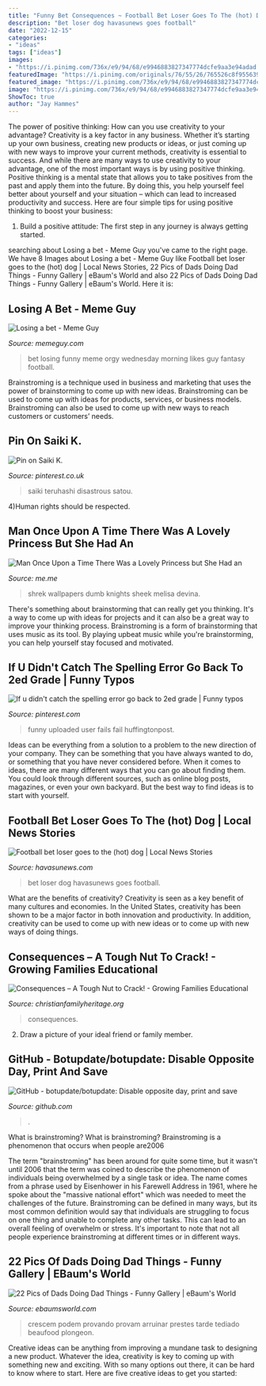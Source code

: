 ```yaml
---
title: "Funny Bet Consequences ~ Football Bet Loser Goes To The (hot) Dog"
description: "Bet loser dog havasunews goes football"
date: "2022-12-15"
categories:
- "ideas"
tags: ["ideas"]
images:
- "https://i.pinimg.com/736x/e9/94/68/e9946883827347774dcfe9aa3e94adad.jpg"
featuredImage: "https://i.pinimg.com/originals/76/55/26/765526c8f9556394f0cf4e458acf4387.jpg"
featured_image: "https://i.pinimg.com/736x/e9/94/68/e9946883827347774dcfe9aa3e94adad.jpg"
image: "https://i.pinimg.com/736x/e9/94/68/e9946883827347774dcfe9aa3e94adad.jpg"
ShowToc: true
author: "Jay Hammes"
---
```



The power of positive thinking: How can you use creativity to your advantage?
Creativity is a key factor in any business. Whether it’s starting up your own business, creating new products or ideas, or just coming up with new ways to improve your current methods, creativity is essential to success. And while there are many ways to use creativity to your advantage, one of the most important ways is by using positive thinking.
Positive thinking is a mental state that allows you to take positives from the past and apply them into the future. By doing this, you help yourself feel better about yourself and your situation – which can lead to increased productivity and success. Here are four simple tips for using positive thinking to boost your business: 

1) Build a positive attitude: The first step in any journey is always getting started.

	

		
searching about Losing a bet - Meme Guy you've came to the right page. We have 8 Images about Losing a bet - Meme Guy like Football bet loser goes to the (hot) dog | Local News Stories, 22 Pics of Dads Doing Dad Things - Funny Gallery | eBaum&#039;s World and also 22 Pics of Dads Doing Dad Things - Funny Gallery | eBaum&#039;s World. Here it is:
		
    
## Losing A Bet - Meme Guy

<img loading=lazy src="https://memeguy.com/photos/images/losing-a-bet-204294.jpg" onerror="this.onerror=null;this.src='https://tse4.mm.bing.net/th?id=OIP.mpbmPfbOSqNxe6gXhutthwHaFj&amp;pid=15.1';" alt="Losing a bet - Meme Guy">

_Source: memeguy.com_

>bet losing funny meme orgy wednesday morning likes guy fantasy football. 

	

Brainstroming is a technique used in business and marketing that uses the power of brainstorming to come up with new ideas. Brainstroming can be used to come up with ideas for products, services, or business models. Brainstroming can also be used to come up with new ways to reach customers or customers’ needs.

    
## Pin On Saiki K.

<img loading=lazy src="https://i.pinimg.com/736x/e9/94/68/e9946883827347774dcfe9aa3e94adad.jpg" onerror="this.onerror=null;this.src='https://tse3.mm.bing.net/th?id=OIP.Vk3CbzhKAOZeOtrlYFk9jgHaD4&amp;pid=15.1';" alt="Pin on Saiki K.">

_Source: pinterest.co.uk_

>saiki teruhashi disastrous satou. 

	

4)Human rights should be respected.

    
## Man Once Upon A Time There Was A Lovely Princess But She Had An

<img loading=lazy src="https://pics.me.me/man-once-upon-a-time-there-was-a-lovely-princess-62027460.png" onerror="this.onerror=null;this.src='https://tse2.mm.bing.net/th?id=OIP.4L-mgBld1gxRGn2bTK0IqQHaFH&amp;pid=15.1';" alt="Man Once Upon a Time There Was a Lovely Princess but She Had an">

_Source: me.me_

>shrek wallpapers dumb knights sheek melisa devina. 

	

There's something about brainstorming that can really get you thinking. It's a way to come up with ideas for projects and it can also be a great way to improve your thinking process. Brainstroming is a form of brainstorming that uses music as its tool. By playing upbeat music while you're brainstorming, you can help yourself stay focused and motivated.

    
## If U Didn&#039;t Catch The Spelling Error Go Back To 2ed Grade | Funny Typos

<img loading=lazy src="https://i.pinimg.com/originals/76/55/26/765526c8f9556394f0cf4e458acf4387.jpg" onerror="this.onerror=null;this.src='https://tse2.mm.bing.net/th?id=OIP.kF5FCdGLA6HLOFZkfplgqgAAAA&amp;pid=15.1';" alt="If u didn&#039;t catch the spelling error go back to 2ed grade | Funny typos">

_Source: pinterest.com_

>funny uploaded user fails fail huffingtonpost. 

	

Ideas can be everything from a solution to a problem to the new direction of your company. They can be something that you have always wanted to do, or something that you have never considered before. When it comes to ideas, there are many different ways that you can go about finding them. You could look through different sources, such as online blog posts, magazines, or even your own backyard. But the best way to find ideas is to start with yourself.

    
## Football Bet Loser Goes To The (hot) Dog | Local News Stories

<img loading=lazy src="https://bloximages.chicago2.vip.townnews.com/havasunews.com/content/tncms/assets/v3/editorial/1/8e/18e07f51-3fc5-5028-bce2-6db69886c81c/4fd0ce58ef286.image.jpg" onerror="this.onerror=null;this.src='https://tse2.mm.bing.net/th?id=OIP.Xf141mmzXu1I0pkbCJyedQAAAA&amp;pid=15.1';" alt="Football bet loser goes to the (hot) dog | Local News Stories">

_Source: havasunews.com_

>bet loser dog havasunews goes football. 

	

What are the benefits of creativity?
Creativity is seen as a key benefit of many cultures and economies. In the United States, creativity has been shown to be a major factor in both innovation and productivity. In addition, creativity can be used to come up with new ideas or to come up with new ways of doing things.

    
## Consequences – A Tough Nut To Crack! - Growing Families Educational

<img loading=lazy src="https://christianfamilyheritage.org/wp-content/uploads/2018/09/consequences.png" onerror="this.onerror=null;this.src='https://tse3.mm.bing.net/th?id=OIP.osL1DUKxOI_XjeLU7UwSugHaHa&amp;pid=15.1';" alt="Consequences – A Tough Nut to Crack! - Growing Families Educational">

_Source: christianfamilyheritage.org_

>consequences. 

	

2. Draw a picture of your ideal friend or family member.

    
## GitHub - Botupdate/botupdate: ﻿Disable Opposite Day, Print And Save

<img loading=lazy src="https://avatars1.githubusercontent.com/u/52427482?s=400&amp;v=4" onerror="this.onerror=null;this.src='https://tse3.mm.bing.net/th?id=OIP.GOLhlXa11KuroPkV6R8VKAAAAA&amp;pid=15.1';" alt="GitHub - botupdate/botupdate: ﻿Disable opposite day, print and save">

_Source: github.com_

>. 

	

What is brainstroming?
What is brainstroming? Brainstroming is a phenomenon that occurs when people are2006

The term "brainstroming" has been around for quite some time, but it wasn't until 2006 that the term was coined to describe the phenomenon of individuals being overwhelmed by a single task or idea. The name comes from a phrase used by Eisenhower in his Farewell Address in 1961, where he spoke about the "massive national effort" which was needed to meet the challenges of the future. Brainstroming can be defined in many ways, but its most common definition would say that individuals are struggling to focus on one thing and unable to complete any other tasks. This can lead to an overall feeling of overwhelm or stress. It's important to note that not all people experience brainstroming at different times or in different ways.

    
## 22 Pics Of Dads Doing Dad Things - Funny Gallery | EBaum&#039;s World

<img loading=lazy src="https://cdn.ebaumsworld.com/mediaFiles/picture/604025/85863743.jpg" onerror="this.onerror=null;this.src='https://tse2.mm.bing.net/th?id=OIP.vqaUyAcLLKsL9l-sXxKscwHaGM&amp;pid=15.1';" alt="22 Pics of Dads Doing Dad Things - Funny Gallery | eBaum&#039;s World">

_Source: ebaumsworld.com_

>crescem podem provando provam arruinar prestes tarde tediado beaufood plongeon. 

	

Creative ideas can be anything from improving a mundane task to designing a new product. Whatever the idea, creativity is key to coming up with something new and exciting. With so many options out there, it can be hard to know where to start. Here are five creative ideas to get you started:

